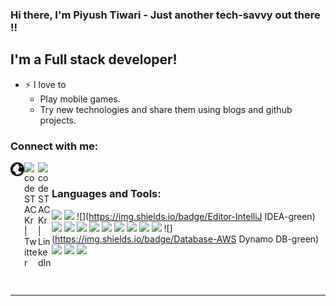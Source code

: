 ### Hi there, I'm Piyush Tiwari - Just another tech-savvy out there !!

## I'm a Full stack developer!
- ⚡ I love to 
    - Play mobile games. 
    - Try new technologies and share them using blogs and github projects.

### Connect with me:

[<img align="left" alt="codeSTACKr.com" width="22px" src="https://raw.githubusercontent.com/iconic/open-iconic/master/svg/globe.svg" />][website]
[<img align="left" alt="codeSTACKr | Twitter" width="22px" src="https://cdn.jsdelivr.net/npm/simple-icons@v3/icons/twitter.svg" />][twitter]
[<img align="left" alt="codeSTACKr | LinkedIn" width="22px" src="https://cdn.jsdelivr.net/npm/simple-icons@v3/icons/linkedin.svg" />][linkedin]

<br />

### Languages and Tools:

![](https://img.shields.io/badge/OS-Linux-green)
![](https://img.shields.io/badge/Language-Java-green)
![](https://img.shields.io/badge/Editor-IntelliJ IDEA-green)
![](https://img.shields.io/badge/Editor-Eclipse-green)
![](https://img.shields.io/badge/Framework-Spring-green)
![](https://img.shields.io/badge/Framework-AngularJS-green)
![](https://img.shields.io/badge/Framework-React-green)
![](https://img.shields.io/badge/Testing-Cucumber-green)
![](https://img.shields.io/badge/Testing-Karate-green)
![](https://img.shields.io/badge/Database-MySQL-green)
![](https://img.shields.io/badge/Database-PostgreSQL-green)
![](https://img.shields.io/badge/Database-ElasticSearch-green)
![](https://img.shields.io/badge/Database-AWS Dynamo DB-green)
![](https://img.shields.io/badge/Deployment-docker-green)
![](https://img.shields.io/badge/Deployment-kubernetes-green)
![](https://img.shields.io/badge/Cloud-AWS-green)

<br />
<br />

---

[website]: https://executeitwithease.blogspot.com/
[twitter]: https://twitter.com/piyusht2929
[linkedin]: https://www.linkedin.com/in/piyush-tiwari-8291952b/
